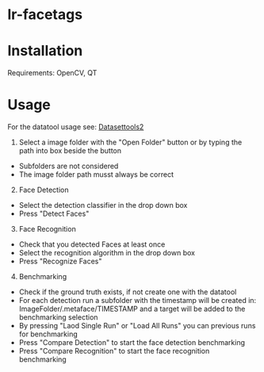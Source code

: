 lr-facetags
===========

# Installation

Requirements: OpenCV, QT




# Usage

For the datatool usage see: [Datasettools2](https://github.com/mll-freiburg/lr-facetags/wiki/Datasettools2)

1. Select a image folder with the "Open Folder" button or by typing the path into box beside the button
  - Subfolders are not considered
  - The image folder path musst always be correct

2. Face Detection 
  - Select the detection classifier in the drop down box
  - Press "Detect Faces"

3. Face Recognition
  - Check that you detected Faces at least once
  - Select the recognition algorithm in the drop down box
  - Press "Recognize Faces"

4. Benchmarking 
  - Check if the ground truth exists, if not create one with the datatool
  - For each detection run a subfolder with the timestamp will be created in: ImageFolder/.metaface/TIMESTAMP and a target will be added to the benchmarking selection
  - By pressing "Laod Single Run" or "Load All Runs" you can previous runs for benchmarking
  - Press "Compare Detection" to start the face detection benchmarking
  - Press "Compare Recognition"  to start the face recognition benchmarking


